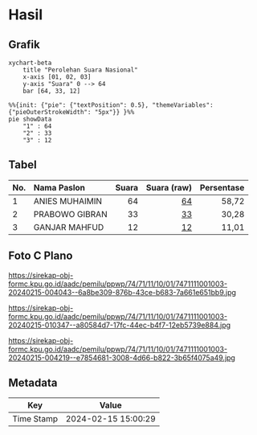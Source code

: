 # Hasil

## Grafik

```mermaid
xychart-beta
    title "Perolehan Suara Nasional"
    x-axis [01, 02, 03]
    y-axis "Suara" 0 --> 64
    bar [64, 33, 12]
```

```mermaid
%%{init: {"pie": {"textPosition": 0.5}, "themeVariables": {"pieOuterStrokeWidth": "5px"}} }%%
pie showData
    "1" : 64
    "2" : 33
    "3" : 12
```

## Tabel

| No. | Nama Paslon    | Suara | Suara (raw) | Persentase |
|:--- |:-------------- | -----:| -----------:| ----------:|
| 1   | ANIES MUHAIMIN | 64    | [64][p-1]   | 58,72      |
| 2   | PRABOWO GIBRAN | 33    | [33][p-2]   | 30,28      |
| 3   | GANJAR MAHFUD  | 12    | [12][p-3]   | 11,01      |


[p-1]: https://github.com/gigit-pemilu/pemilu-2024/blob/main/pilpres/hitung-suara/sub/74-sulawesi-tenggara/sub/71-kota-kendari/sub/11-nambo/sub/1001-tobimeita/sub/003-tps/sub/paslon-1.txt
[p-2]: https://github.com/gigit-pemilu/pemilu-2024/blob/main/pilpres/hitung-suara/sub/74-sulawesi-tenggara/sub/71-kota-kendari/sub/11-nambo/sub/1001-tobimeita/sub/003-tps/sub/paslon-2.txt
[p-3]: https://github.com/gigit-pemilu/pemilu-2024/blob/main/pilpres/hitung-suara/sub/74-sulawesi-tenggara/sub/71-kota-kendari/sub/11-nambo/sub/1001-tobimeita/sub/003-tps/sub/paslon-3.txt

## Foto C Plano

https://sirekap-obj-formc.kpu.go.id/aadc/pemilu/ppwp/74/71/11/10/01/7471111001003-20240215-004043--6a8be309-876b-43ce-b683-7a661e651bb9.jpg

https://sirekap-obj-formc.kpu.go.id/aadc/pemilu/ppwp/74/71/11/10/01/7471111001003-20240215-010347--a80584d7-17fc-44ec-b4f7-12eb5739e884.jpg

https://sirekap-obj-formc.kpu.go.id/aadc/pemilu/ppwp/74/71/11/10/01/7471111001003-20240215-004219--e7854681-3008-4d66-b822-3b65f4075a49.jpg


## Metadata

| Key        | Value               |
| ---------- | ------------------- |
| Time Stamp | 2024-02-15 15:00:29 |



